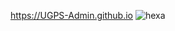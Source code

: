 https://UGPS-Admin.github.io
![hexa](https://user-images.githubusercontent.com/122919964/213197934-4d1b5926-bca4-493e-b858-933869133a03.svg)

